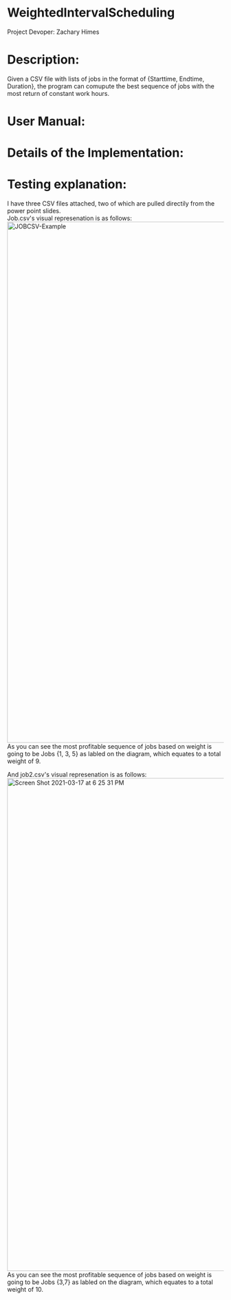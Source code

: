 # WeightedIntervalScheduling
 Project Devoper: Zachary Himes
 
 # Description:  
 Given a CSV file with lists of jobs in the format of {Starttime, Endtime, Duration}, the program can comupute the best sequence of jobs with the most return of constant work hours. 
 
 # User Manual:
 
 
 # Details of the Implementation:
 
 # Testing explanation:
 I have three CSV files attached, two of which are pulled directily from the power point slides.  
 Job.csv's visual represenation is as follows:
 <img width="1208" alt="JOBCSV-Example" src="https://user-images.githubusercontent.com/48925673/111559840-8005e180-874e-11eb-817c-640b263c30b1.png">  
As you can see the most profitable sequence of jobs based on weight is going to be Jobs {1, 3, 5} as labled on the diagram, which equates to a total weight of 9.

And job2.csv's visual represenation is as follows:  
<img width="1143" alt="Screen Shot 2021-03-17 at 6 25 31 PM" src="https://user-images.githubusercontent.com/48925673/111559902-a297fa80-874e-11eb-881f-8c2477063669.png">
As you can see the most profitable sequence of jobs based on weight is going to be Jobs {3,7} as labled on the diagram, which equates to a total weight of 10.

